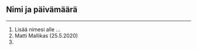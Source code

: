 ## Nimi ja päivämäärä  
_______________________________________________
1. Lisää nimesi alle ... 
2. Matti Mallikas (25.5.2020)
3. 
